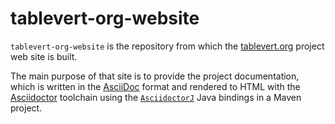 [tablevert.org]: http://www.tablevert.org "Tablevert"
[AsciiDoc]: http://www.asciidoc.org "AsciiDoc"
[Asciidoctor]: https://asciidoctor.org/ "Asciidoctor"
[`AsciidoctorJ`]: https://github.com/asciidoctor/asciidoctorj "AsciidoctorJ"

# tablevert-org-website

`tablevert-org-website` is the repository from which the [tablevert.org] project web site is built. 

The main purpose of that site is to provide the project documentation, which is written in the [AsciiDoc] format and rendered to HTML with the [Asciidoctor] toolchain using the [`AsciidoctorJ`] Java bindings in a Maven project.
